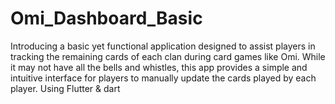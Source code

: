 # Omi_Dashboard_Basic
Introducing a basic yet functional application designed to assist players in tracking the remaining cards of each clan during card games like Omi. While it may not have all the bells and whistles, this app provides a simple and intuitive interface for players to manually update the cards played by each player.
Using Flutter & dart

